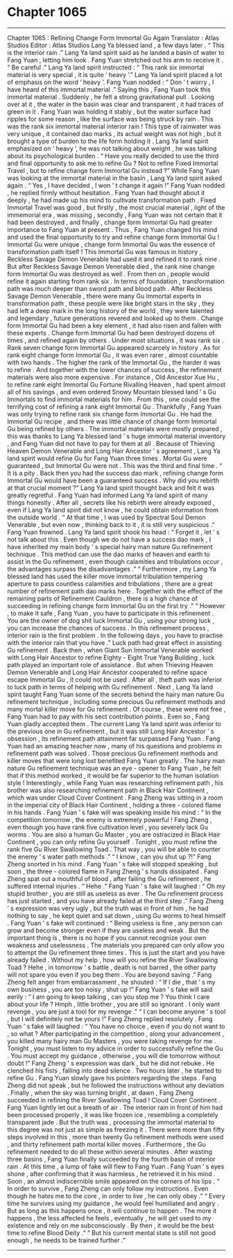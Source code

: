 
# Chapter 1065


---

Chapter 1065 : Refining Change Form Immortal Gu Again
Translator :
Atlas Studios
Editor :
Atlas Studios
Lang Ya blessed land , a few days later .
“ This is the interior rain .” Lang Ya land spirit said as he landed a basin of water to Fang Yuan , letting him look .
Fang Yuan stretched out his arm to receive it .
“ Be careful .” Lang Ya land spirit instructed : “ This rank six immortal material is very special , it is quite ‘ heavy ’.”
Lang Ya land spirit placed a lot of emphasis on the word ‘ heavy ’.
Fang Yuan nodded : “ Don ’ t worry , I have heard of this immortal material .”
Saying this , Fang Yuan took this immortal material .
Suddenly , he felt a strong gravitational pull .
Looking over at it , the water in the basin was clear and transparent , it had traces of green in it . Fang Yuan was holding it stably , but the water surface had ripples for some reason , like the surface was being struck by rain .
This was the rank six immortal material interior rain !
This type of rainwater was very unique , it contained dao marks , its actual weight was not high , but it brought a type of burden to the life form holding it .
Lang Ya land spirit emphasized on ‘ heavy ’, he was not talking about weight , he was talking about its psychological burden .
“ Have you really decided to use the third and final opportunity to ask me to refine Gu ? Not to refine Fixed Immortal Travel , but to refine change form Immortal Gu instead ?” While Fang Yuan was looking at the immortal material in the basin , Lang Ya land spirit asked again .
“ Yes , I have decided , I won ’ t change it again !” Fang Yuan nodded , he replied firmly without hesitation .
Fang Yuan had thought about it deeply , he had made up his mind to cultivate transformation path .
Fixed Immortal Travel was good , but firstly , the most crucial material , light of the immemorial era , was missing , secondly , Fang Yuan was not certain that it had been destroyed , and finally , change form Immortal Gu had greater importance to Fang Yuan at present .
Thus , Fang Yuan changed his mind and used the final opportunity to try and refine change form Immortal Gu !
Immortal Gu were unique , change form Immortal Gu was the essence of transformation path itself !
This Immortal Gu was famous in history , Reckless Savage Demon Venerable had used it and refined it to rank nine .
But after Reckless Savage Demon Venerable died , the rank nine change form Immortal Gu was destroyed as well . From then on , people would refine it again starting from rank six .
In terms of foundation , transformation path was much deeper than sword path and blood path . After Reckless Savage Demon Venerable , there were many Gu Immortal experts in transformation path , these people were like bright stars in the sky , they had left a deep mark in the long history of the world , they were talented and legendary , future generations revered and looked up to them .
Change form Immortal Gu had been a key element , it had also risen and fallen with these experts . Change form Immortal Gu had been destroyed dozens of times , and refined again by others . Under most situations , it was rank six . Rank seven change form Immortal Gu appeared scarcely in history . As for rank eight change form Immortal Gu , it was even rarer , almost countable with two hands .
The higher the rank of the Immortal Gu , the harder it was to refine . And together with the lower chances of success , the refinement materials were also more expensive . For instance , Old Ancestor Xue Hu , to refine rank eight Immortal Gu Fortune Rivalling Heaven , had spent almost all of his savings , and even ordered Snowy Mountain blessed land ’ s Gu Immortals to find immortal materials for him . From this , one could see the terrifying cost of refining a rank eight Immortal Gu .
Thankfully , Fang Yuan was only trying to refine rank six change form Immortal Gu .
He had the Immortal Gu recipe , and there was little chance of change form Immortal Gu being refined by others .
The immortal materials were mostly prepared , this was thanks to Lang Ya blessed land ’ s huge immortal material inventory , and Fang Yuan did not have to pay for them at all .
Because of Thieving Heaven Demon Venerable and Long Hair Ancestor ’ s agreement , Lang Ya land spirit would refine Gu for Fang Yuan three times . Mortal Gu were guaranteed , but Immortal Gu were not .
This was the third and final time .
“ It is a pity . Back then you had the success dao mark , refining change form Immortal Gu would have been a guaranteed success . Why did you rebirth at that crucial moment ?” Lang Ya land spirit thought back and felt it was greatly regretful .
Fang Yuan had informed Lang Ya land spirit of many things honestly . After all , secrets like his rebirth were already exposed , even if Lang Ya land spirit did not know , he could obtain information from the outside world .
“ At that time , I was used by Spectral Soul Demon Venerable , but even now , thinking back to it , it is still very suspicious .” Fang Yuan frowned .
Lang Ya land spirit shook his head : “ Forget it , let ’ s not talk about this . Even though we do not have a success dao mark , I have inherited my main body ’ s special hairy man nature Gu refinement technique . This method can use the dao marks of heaven and earth to assist in the Gu refinement , even though calamities and tribulations occur , the advantages surpass the disadvantages .”
“ Furthermore , my Lang Ya blessed land has used the killer move immortal tribulation tempering aperture to pass countless calamities and tribulations , there are a great number of refinement path dao marks here . Together with the effect of the remaining parts of Refinement Cauldron , there is a high chance of succeeding in refining change form Immortal Gu on the first try .”
“ However , to make it safe , Fang Yuan , you have to participate in this refinement . You are the owner of dog shit luck Immortal Gu , using your strong luck , you can increase the chances of success . In this refinement process , interior rain is the first problem . In the following days , you have to practise with the interior rain that you have .”
Luck path had great effect in assisting Gu refinement .
Back then , when Giant Sun Immortal Venerable worked with Long Hair Ancestor to refine Eighty - Eight True Yang Building , luck path played an important role of assistance .
But when Thieving Heaven Demon Venerable and Long Hair Ancestor cooperated to refine space escape Immortal Gu , it could not be used . After all , theft path was inferior to luck path in terms of helping with Gu refinement .
Next , Lang Ya land spirit taught Fang Yuan some of the secrets behind the hairy man nature Gu refinement technique , including some precious Gu refinement methods and many mortal killer move for Gu refinement .
Of course , these were not free , Fang Yuan had to pay with his sect contribution points .
Even so , Fang Yuan gladly accepted them .
The current Lang Ya land spirit was inferior to the previous one in Gu refinement , but it was still Long Hair Ancestor ’ s obsession , its refinement path attainment far surpassed Fang Yuan .
Fang Yuan had an amazing teacher now , many of his questions and problems in refinement path was solved . Those precious Gu refinement methods and killer moves that were long lost benefited Fang Yuan greatly . The hairy man nature Gu refinement technique was an eye - opener to Fang Yuan , he felt that if this method worked , it would be far superior to the human isolation style !
Interestingly , while Fang Yuan was researching refinement path , his brother was also researching refinement path in Black Hair Continent , which was under Cloud Cover Continent .
Fang Zheng was sitting in a room in the imperial city of Black Hair Continent , holding a three - colored flame in his hands .
Fang Yuan ’ s fake will was speaking inside his mind : “ In the competition tomorrow , the enemy is extremely powerful ! Fang Zheng , even though you have rank five cultivation level , you severely lack Gu worms . You are also a human Gu Master , you are ostracized in Black Hair Continent , you can only refine Gu yourself . Tonight , you must refine the rank five Gu River Swallowing Toad . That way , you will be able to counter the enemy ’ s water path methods .”
“ I know , can you shut up ?!” Fang Zheng snorted in his mind .
Fang Yuan ’ s fake will stopped speaking , but soon , the three - colored flame in Fang Zheng ’ s hands dissipated .
Fang Zheng spat out a mouthful of blood , after failing the Gu refinement , he suffered internal injuries .
“ Hehe .” Fang Yuan ’ s fake will laughed : “ Oh my stupid brother , you are still as useless as ever . The Gu refinement process has just started , and you have already failed at the third step .”
Fang Zheng ’ s expression was very ugly , but the truth was in front of him , he had nothing to say , he kept quiet and sat down , using Gu worms to heal himself .
Fang Yuan ’ s fake will continued : “ Being useless is fine , any person can grow and become stronger even if they are useless and weak . But the important thing is , there is no hope if you cannot recognize your own weakness and uselessness . The materials you prepared can only allow you to attempt the Gu refinement three times . This is just the start and you have already failed . Without my help , how will you refine the River Swallowing Toad ? Hehe , in tomorrow ’ s battle , death is not barred , the other party will not spare you even if you beg them . You are beyond saving .”
Fang Zheng felt anger from embarrassment , he shouted : “ If I die , that ’ s my own business , you are too noisy , shut up !”
Fang Yuan ’ s fake will said eerily : “ I am going to keep talking , can you stop me ? You think I care about your life ? Hmph , little brother , you are still so ignorant . I only want revenge , you are just a tool for my revenge .”
“ I can become anyone ’ s tool , but I will definitely not be yours !” Fang Zheng replied resolutely .
Fang Yuan ’ s fake will laughed : “ You have no choice , even if you do not want to , so what ? After participating in the competition , along your advancement , you killed many hairy man Gu Masters , you were taking revenge for me . Tonight , you must listen to my advice in order to successfully refine the Gu . You must accept my guidance , otherwise , you will die tomorrow without doubt !”
Fang Zheng ’ s expression was dark , but he did not rebuke .
He clenched his fists , falling into dead silence .
Two hours later , he started to refine Gu .
Fang Yuan slowly gave his pointers regarding the steps . Fang Zheng did not speak , but he followed the instructions without any deviation .
Finally , when the sky was turning bright , at dawn , Fang Zheng succeeded in refining the River Swallowing Toad !
Cloud Cover Continent .
Fang Yuan lightly let out a breath of air .
The interior rain in front of him had been processed properly , it was like frozen ice , resembling a completely transparent jade .
But the truth was , processing the immortal material to this degree was not just as simple as freezing it .
There were more than fifty steps involved in this , more than twenty Gu refinement methods were used , and thirty refinement path mortal killer moves . Furthermore , the Gu refinement needed to do all these within several minutes .
After wasting three basins , Fang Yuan finally succeeded by the fourth basin of interior rain .
At this time , a lump of fake will flew to Fang Yuan .
Fang Yuan ’ s eyes shone , after confirming that it was harmless , he retrieved it in his mind .
Soon , an almost indiscernible smile appeared on the corners of his lips .
“ In order to survive , Fang Zheng can only follow my instructions . Even though he hates me to the core , in order to live , he can only obey .”
“ Every time he survives using my guidance , he would feel humiliated and angry . But as long as this happens once , it will continue to happen . The more it happens , the less affected he feels , eventually , he will get used to my existence and rely on me subconsciously . By then , it would be the best time to refine Blood Deity .”
“ But his current mental state is still not good enough , he needs to be trained further .”

---

